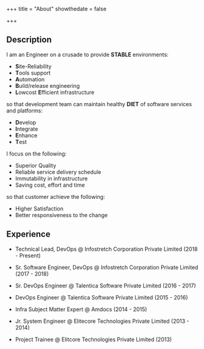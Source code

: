 +++
title = "About"
showthedate = false

+++

## Description

I am an Engineer on a crusade to provide **STABLE** environments:

* **S**ite-Reliability
* **T**ools support
* **A**utomation
* **B**uild/release engineering
* **L**owcost **E**fficient infrastructure

so that development team can maintain healthy **DIET** of software services and platforms:

* **D**evelop
* **I**ntegrate
* **E**nhance
* **T**est  

I focus on the following:

* Superior Quality
* Reliable service delivery schedule
* Immutability in infrastructure
* Saving cost, effort and time

so that customer achieve the following:

* Higher Satisfaction
* Better responsiveness to the change


## Experience

* Technical Lead, DevOps @ Infostretch Corporation Private Limited (2018 - Present)

* Sr. Software Engineer, DevOps @ Infostretch Corporation Private Limited (2017 - 2018)

* Sr. DevOps Engineer @ Talentica Software Private Limited (2016 - 2017)

* DevOps Engineer @ Talentica Software Private Limited (2015 - 2016)

* Infra Subject Matter Expert @ Amdocs (2014 - 2015)

* Jr. System Engineer @ Elitecore Technologies Private Limited (2013 - 2014)

* Project Trainee @ Elitcore Technologies Private Limited (2013)
